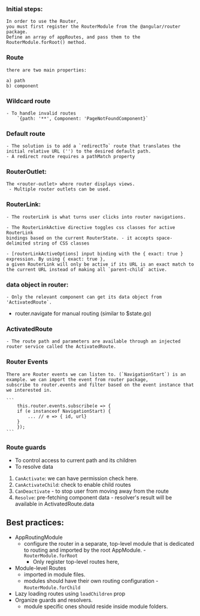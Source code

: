 ### Initial steps:
    In order to use the Router, 
    you must first register the RouterModule from the @angular/router package. 
    Define an array of appRoutes, and pass them to the RouterModule.forRoot() method.

### Route
    there are two main properties:

    a) path
    b) component

### Wildcard route
    - To handle invalid routes
        `{path: '**', Component: 'PageNotFoundComponent}`

### Default route
    - The solution is to add a `redirectTo` route that translates the initial relative URL ('') to the desired default path.
    - A redirect route requires a pathMatch property

### RouterOutlet:
    The <router-outlet> where router displays views.
     - Multiple router outlets can be used.

### RouterLink:
    - The routerLink is what turns user clicks into router navigations. 

    - The RouterLinkActive directive toggles css classes for active RouterLink 
    bindings based on the current RouterState. - it accepts space-delimited string of CSS classes

    - [routerLinkActiveOptions] input binding with the { exact: true } expression. By using { exact: true }, 
    a given RouterLink will only be active if its URL is an exact match to the current URL instead of making all `parent-child` active.

### data object in router:
    - Only the relevant component can get its data object from 'ActivatedRoute`.

- router.navigate for manual routing (similar to $state.go)

### ActivatedRoute
    - The route path and parameters are available through an injected router service called the ActivatedRoute.

### Router Events
    There are Router events we can listen to. (`NavigationStart`) is an example. we can import the event from router package,
    subscribe to router.events and filter based on the event instance that we interested in.

    ```
        this.router.events.subscribe(e => {
        if (e instanceof NavigationStart) {
            ... // e => { id, url}
        }
        });
    ```

### Route guards
  - To control access to current path and its children
  - To resolve data

  1) `CanActivate`: we can have permission check here.
  2) `CanActivateChild`: check to enable child routes
  3) `CanDeactivate` - to stop user from moving away from the route
  4) `Resolve`: pre-fetching component data
    - resolver's result will be available in ActivatedRoute.data


## Best practices:
-  AppRoutingModule
    - configure the router in a separate, top-level module that is dedicated to routing and imported by the root AppModule.  - `RouterModule.forRoot`
      - Only register top-level routes here,
- Module-level Routes
  - imported in module files.
  - modules should have their own routing configuration - `RouterModule.forChild`
- Lazy loading routes using `loadChildren` prop
- Organize guards and resolvers.
  - module specific ones should reside inside module folders.

